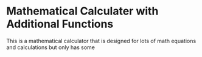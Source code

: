 # Mathematical Calculater with Additional Functions
This is a mathematical calculator that is designed for lots of math equations and calculations but only has some

